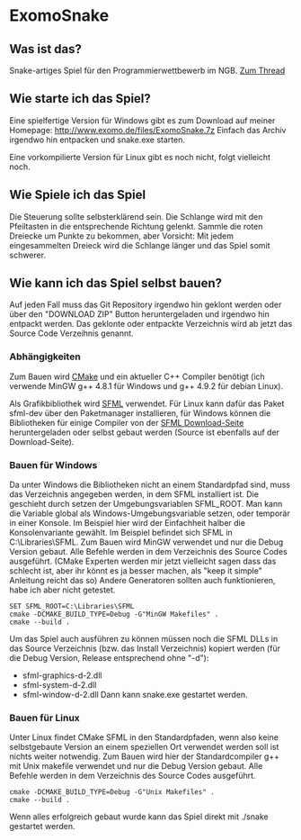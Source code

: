 ﻿# ExomoSnake #

## Was ist das? ##
Snake-artiges Spiel für den Programmierwettbewerb im NGB.
[Zum Thread](https://ngb.to/threads/17696-Programmierwettbewerb-2-Aaah-a-snake!)

## Wie starte ich das Spiel? ##
Eine spielfertige Version für Windows gibt es zum Download auf meiner Homepage: http://www.exomo.de/files/ExomoSnake.7z
Einfach das Archiv irgendwo hin entpacken und snake.exe starten.

Eine vorkompilierte Version für Linux gibt es noch nicht, folgt vielleicht noch.

## Wie Spiele ich das Spiel ##
Die Steuerung sollte selbsterklärend sein. Die Schlange wird mit den Pfeiltasten in die entsprechende Richtung gelenkt. Sammle die roten Dreiecke um Punkte zu bekommen, aber Vorsicht: Mit jedem eingesammelten Dreieck wird die Schlange länger und das Spiel somit schwerer.

## Wie kann ich das Spiel selbst bauen? ##
Auf jeden Fall muss das Git Repository irgendwo hin geklont werden oder über den "DOWNLOAD ZIP" Button heruntergeladen und irgendwo hin entpackt werden. Das geklonte oder entpackte Verzeichnis wird ab jetzt das Source Code Verzeihnis genannt.
 
### Abhängigkeiten ###
Zum Bauen wird [CMake](https://cmake.org/) und ein aktueller C++ Compiler benötigt (ich verwende MinGW g++ 4.8.1 für Windows und g++ 4.9.2 für debian Linux).

Als Grafikbibliothek wird [SFML](http://www.sfml-dev.org/index.php) verwendet. Für Linux kann dafür das Paket sfml-dev über den Paketmanager installieren, für Windows können die Bibliotheken für einige Compiler von der [SFML Download-Seite](http://www.sfml-dev.org/download/sfml/2.3.2/) heruntergeladen oder selbst gebaut werden (Source ist ebenfalls auf der Download-Seite).

### Bauen für Windows ###
Da unter Windows die Bibliotheken nicht an einem Standardpfad sind, muss das Verzeichnis angegeben werden, in dem SFML installiert ist. Die geschieht durch setzen der Umgebungsvariablen SFML_ROOT. Man kann die Variable global als Windows-Umgebungsvariable setzen, oder temporär in einer Konsole. Im Beispiel hier wird der Einfachheit halber die Konsolenvariante gewählt. Im Beispiel befindet sich SFML in C:\Libraries\SFML. Zum Bauen wird MinGW verwendet und nur die Debug Version gebaut. Alle Befehle werden in dem Verzeichnis des Source Codes ausgeführt. (CMake Experten werden mir jetzt vielleicht sagen dass das schlecht ist, aber ihr könnt es ja besser machen, als "keep it simple" Anleitung reicht das so)  Andere Generatoren sollten auch funktionieren, habe ich aber nicht getestet.

    SET SFML_ROOT=C:\Libraries\SFML
    cmake -DCMAKE_BUILD_TYPE=Debug -G"MinGW Makefiles" .
    cmake --build .

Um das Spiel auch ausführen zu können müssen noch die SFML DLLs in das Source Verzeichnis (bzw. das Install Verzeichnis) kopiert werden (für die Debug Version, Release entsprechend ohne "-d"):
* sfml-graphics-d-2.dll
* sfml-system-d-2.dll
* sfml-window-d-2.dll
Dann kann snake.exe gestartet werden.

### Bauen für Linux ###
Unter Linux findet CMake SFML in den Standardpfaden, wenn also keine selbstgebaute Version an einem speziellen Ort verwendet werden soll ist nichts weiter notwendig. Zum Bauen wird hier der Standardcompiler g++ mit Unix makefile verwendet und nur die Debug Version gebaut. Alle Befehle werden in dem Verzeichnis des Source Codes ausgeführt.

    cmake -DCMAKE_BUILD_TYPE=Debug -G"Unix Makefiles" .
    cmake --build .

Wenn alles erfolgreich gebaut wurde kann das Spiel direkt mit ./snake gestartet werden.
